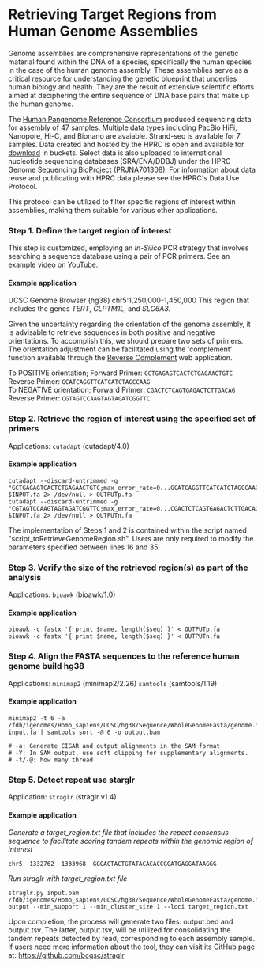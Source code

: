 # Retrieving Target Regions from Human Genome Assemblies

Genome assemblies are comprehensive representations of the genetic material found within the DNA of a species, specifically the human species in the case of the human genome assembly. These assemblies serve as a critical resource for understanding the genetic blueprint that underlies human biology and health. They are the result of extensive scientific efforts aimed at deciphering the entire sequence of DNA base pairs that make up the human genome.

The [Human Pangenome Reference Consortium](https://humanpangenome.org/) produced sequencing data for assembly of 47 samples. Multiple data types including PacBio HiFi, Nanopore, Hi-C, and Bionano are avaiable. Strand-seq is available for 7 samples. Data created and hosted by the HPRC is open and available for [download](https://github.com/human-pangenomics/HPP_Year1_Data_Freeze_v1.0) in buckets. Select data is also uploaded to international nucleotide sequencing databases (SRA/ENA/DDBJ) under the HPRC Genome Sequencing BioProject (PRJNA701308). For information about data reuse and publicating with HPRC data please see the HPRC's Data Use Protocol.

This protocol can be utilized to filter specific regions of interest within assemblies, making them suitable for various other applications.


### Step 1. Define the target region of interest
This step is customized, employing an *In-Silico* PCR strategy that involves searching a sequence database using a pair of PCR primers. See an example [video](https://www.youtube.com/watch?v=U8_QYwmdGYU) on YouTube.

#### Example application
UCSC Genome Browser (hg38) chr5:1,250,000-1,450,000
This region that includes the genes *TERT*, *CLPTM1L*, and *SLC6A3.*

Given the uncertainty regarding the orientation of the genome assembly, it is advisable to retrieve sequences in both positive and negative orientations. To accomplish this, we should prepare two sets of primers. The orientation adjustment can be facilitated using the 'complement' function available through the [Reverse Complement](https://www.bioinformatics.org/sms/index.html) web application.  

To POSITIVE orientation; Forward Primer: `GCTGAGAGTCACTCTGAGAACTGTC`  Reverse Primer: `GCATCAGGTTCATCATCTAGCCAAG`  
To NEGATIVE orientation; Forward Primer: `CGACTCTCAGTGAGACTCTTGACAG`  Reverse Primer: `CGTAGTCCAAGTAGTAGATCGGTTC`


### Step 2. Retrieve the region of interest using the specified set of primers
Applications: 
`cutadapt` (cutadapt/4.0)

#### Example application

```
cutadapt --discard-untrimmed -g "GCTGAGAGTCACTCTGAGAACTGTC;max_error_rate=0...GCATCAGGTTCATCATCTAGCCAAG;max_error_rate=0" $INPUT.fa 2> /dev/null > OUTPUTp.fa
cutadapt --discard-untrimmed -g "CGTAGTCCAAGTAGTAGATCGGTTC;max_error_rate=0...CGACTCTCAGTGAGACTCTTGACAG;max_error_rate=0" $INPUT.fa 2> /dev/null > OUTPUTn.fa
```

The implementation of Steps 1 and 2 is contained within the script named "script_toRetrieveGenomeRegion.sh". Users are only required to modify the parameters specified between lines 16 and 35.

### Step 3. Verify the size of the retrieved region(s) as part of the analysis
Applications: 
`bioawk` (bioawk/1.0)

#### Example application

```
bioawk -c fastx '{ print $name, length($seq) }' < OUTPUTp.fa
bioawk -c fastx '{ print $name, length($seq) }' < OUTPUTn.fa
```

### Step 4. Align the FASTA sequences to the reference human genome build hg38
Applications: 
`minimap2` (minimap2/2.26)
`samtools` (samtools/1.19)

#### Example application

```
minimap2 -t 6 -a /fdb/igenomes/Homo_sapiens/UCSC/hg38/Sequence/WholeGenomeFasta/genome.fa input.fa | samtools sort -@ 6 -o output.bam
```

```
# -a: Generate CIGAR and output alignments in the SAM format
# -Y: In SAM output, use soft clipping for supplementary alignments.
# -t/-@: how many thread
```

### Step 5. Detect repeat use starglr
Application: 
`straglr` (straglr v1.4)

#### Example application

*Generate a target_region.txt file that includes the repeat consensus sequence to facilitate scoring tandem repeats within the genomic region of interest*
```
chr5  1332762  1333968  GGGACTACTGTATACACACCGGATGAGGATAAGGG
```

*Run straglr with target_region.txt file*
```
straglr.py input.bam /fdb/igenomes/Homo_sapiens/UCSC/hg38/Sequence/WholeGenomeFasta/genome.fa output --min_support 1 --min_cluster_size 1 --loci target_region.txt
```

Upon completion, the process will generate two files: output.bed and output.tsv. The latter, output.tsv, will be utilized for consolidating the tandem repeats detected by read, corresponding to each assembly sample. If users need more information about the tool, they can visit its GitHub page at: https://github.com/bcgsc/straglr

